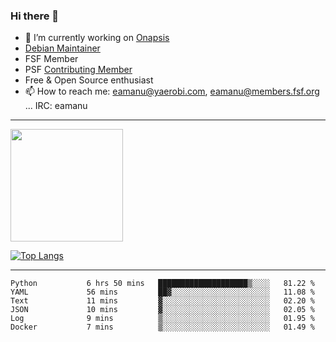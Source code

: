 ### Hi there 👋


- 🔭 I’m currently working on [Onapsis](http://onapsis.com)
- [Debian Maintainer](https://qa.debian.org/developer.php?login=eamanu%40yaerobi.com)
- FSF Member
- PSF [Contributing Member](https://www.python.org/psf/membership/#what-membership-classes-are-there)
- Free & Open Source enthusiast 
- 📫 How to reach me: eamanu@yaerobi.com, eamanu@members.fsf.org ... IRC: eamanu

---

<img height="180em" src="https://github-readme-stats.vercel.app/api?theme=dark&username=eamanu&show_icons=true&hide_border=true&&count_private=true&include_all_commits=true" />

[![Top Langs](https://github-readme-stats.vercel.app/api/top-langs/?theme=dark&username=eamanu&layout=compact)](https://github.com/anuraghazra/github-readme-stats)

---

<!--START_SECTION:waka-->

```text
Python           6 hrs 50 mins   ████████████████████▒░░░░   81.22 %
YAML             56 mins         ██▓░░░░░░░░░░░░░░░░░░░░░░   11.08 %
Text             11 mins         ▓░░░░░░░░░░░░░░░░░░░░░░░░   02.20 %
JSON             10 mins         ▓░░░░░░░░░░░░░░░░░░░░░░░░   02.05 %
Log              9 mins          ▒░░░░░░░░░░░░░░░░░░░░░░░░   01.95 %
Docker           7 mins          ▒░░░░░░░░░░░░░░░░░░░░░░░░   01.49 %
```

<!--END_SECTION:waka-->
